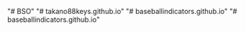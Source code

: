 "# BSO" 
"# takano88keys.github.io" 
"# baseballindicators.github.io" 
"# baseballindicators.github.io" 
